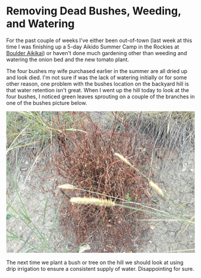# Removing Dead Bushes, Weeding, and Watering
For the past couple of weeks I've either been out-of-town (last
week at this time I was finishing up a 5-day Aikido Summer Camp in 
the Rockies at [Boulder Aikikai](http://boulderaikikai.org/)) or
haven't done much gardening other than weeding and watering the
onion bed and the new tomato plant. 

The four bushes my wife purchased earlier in the summer are all dried
up and look died. I'm not sure if was the lack of watering initially
or for some other reason, one problem with the bushes location on the
backyard hill is that water retention isn't great. When I went up the
hill today to look at the four bushes, I noticed green leaves sprouting
on a couple of the branches in one of the bushes picture below.

![Hillside Dry Shrub](img/20190804_dry-shrub.png)

The next time we plant a bush or tree on the hill we should look at using   
drip irrigation to ensure a consistent supply of water. Disappointing
for sure. 
